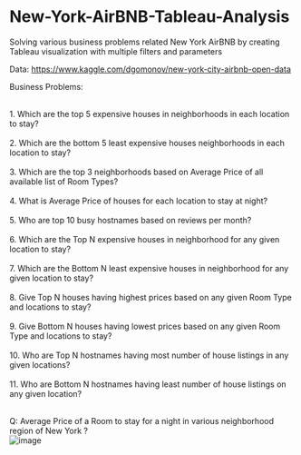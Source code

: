 # New-York-AirBNB-Tableau-Analysis
Solving various business problems related New York AirBNB by creating Tableau visualization with multiple filters and parameters

Data: 
https://www.kaggle.com/dgomonov/new-york-city-airbnb-open-data

Business Problems:

<br>1. Which are the top 5 expensive houses in neighborhoods in each location to stay? </br>
<br>2. Which are the bottom 5 least expensive houses neighborhoods in each location to stay? </br>
<br>3. Which are the top 3 neighborhoods based on Average Price of all available list of Room Types? </br>
<br>4. What is Average Price of houses for each location to stay at night?</br>
<br>5. Who are top 10 busy hostnames based on reviews per month?</br>
<br>6. Which are the Top N expensive houses in neighborhood for any given location to stay?</br>
<br>7. Which are the Bottom N least expensive houses in neighborhood for any given location to stay?</br>
<br>8. Give Top N houses having highest prices based on any given Room Type and locations to stay?</br>
<br>9. Give Bottom N houses having lowest prices based on any given Room Type and locations to stay?</br>
<br>10. Who are Top N hostnames having most number of house listings in any given locations?</br>
<br>11. Who are Bottom N hostnames having least number of house listings on any given location?</br>

<br>Q: Average Price of a Room to stay for a night in various neighborhood region of New York ? </br>
![image](https://user-images.githubusercontent.com/55294349/118284692-b0dc6b80-b49e-11eb-8eb4-691cb5aca7f1.png)






